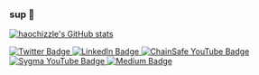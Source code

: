 ### sup 🙏

<!--
**haochizzle/haochizzle** is a ✨ _special_ ✨ repository because its `README.md` (this file) appears on your GitHub profile.

Here are some ideas to get you started:

- 🔭 I’m currently working on ...
- 🌱 I’m currently learning ...
- 👯 I’m looking to collaborate on ...
- 🤔 I’m looking for help with ...
- 💬 Ask me about ...
- 📫 How to reach me: ...
- 😄 Pronouns: ...
- ⚡ Fun fact: ...
-->

[![haochizzle's GitHub stats](https://github-readme-stats.vercel.app/api?username=haochizzle)](https://github.com/anuraghazra/github-readme-stats)

<div id="badges">
    <a href="https://twitter.com/haochizzle">
    <img src="https://img.shields.io/badge/Twitter-blue?style=for-the-badge&logo=twitter&logoColor=white" alt="Twitter Badge"/>
  </a>
  <a href="https://www.linkedin.com/in/timothy-hao-chi-ho/">
    <img src="https://img.shields.io/badge/LinkedIn-blue?style=for-the-badge&logo=linkedin&logoColor=white" alt="LinkedIn Badge"/>
  </a>
  <a href="https://www.youtube.com/channel/UCpm0lKkxhEKWutbPt1hOgRg">
    <img src="https://img.shields.io/badge/YouTube-yellow?style=for-the-badge&logo=youtube&logoColor=white" alt="ChainSafe YouTube Badge"/>
  </a>
 <a href="https://www.youtube.com/@buildwithsygma">
    <img src="https://img.shields.io/badge/YouTube-orange?style=for-the-badge&logo=youtube&logoColor=white" alt="Sygma YouTube Badge"/>
  </a>
     <a href="https://tim-hch.medium.com/">
    <img src="https://img.shields.io/badge/Medium-grey?style=for-the-badge&logo=medium&logoColor=white" alt="Medium Badge"/>
  </a>
</div>
